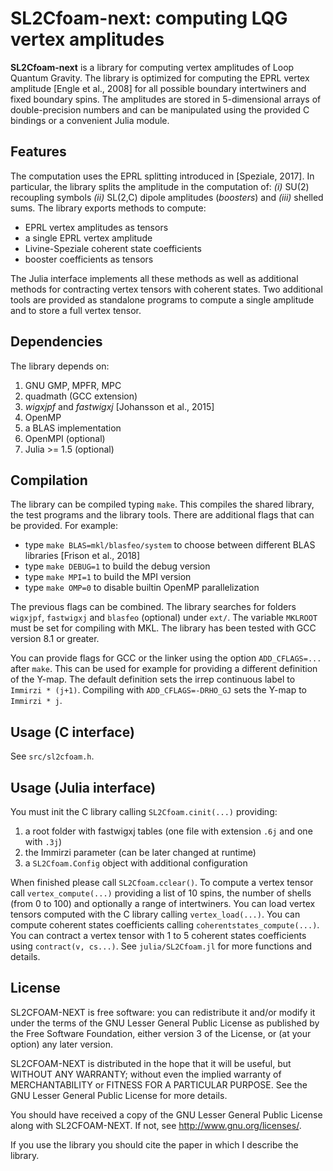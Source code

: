 # SL2Cfoam-next: computing LQG vertex amplitudes

**SL2Cfoam-next** is a library for computing vertex amplitudes of Loop Quantum Gravity. The library is optimized for computing the EPRL vertex amplitude [Engle et al., 2008] for all possible boundary intertwiners and fixed boundary spins. The amplitudes are stored in 5-dimensional arrays of double-precision numbers and can be manipulated using the provided C bindings or a convenient Julia module.

## Features

The computation uses the EPRL splitting introduced in [Speziale, 2017]. In particular, the library splits the amplitude in the computation of: _(i)_ SU(2) recoupling symbols _(ii)_ SL(2,C) dipole amplitudes (_boosters_) and _(iii)_ shelled sums. The library exports methods to compute:

- EPRL vertex amplitudes as tensors
- a single EPRL vertex amplitude
- Livine-Speziale coherent state coefficients
- booster coefficients as tensors

The Julia interface implements all these methods as well as additional methods for contracting vertex tensors with coherent states. Two additional tools are provided as standalone programs to compute a single amplitude and to store a full vertex tensor.

## Dependencies

The library depends on:

1. GNU GMP, MPFR, MPC
2. quadmath (GCC extension)
3. _wigxjpf_ and _fastwigxj_ [Johansson et al., 2015]
4. OpenMP
5. a BLAS implementation
6. OpenMPI (optional)
7. Julia >= 1.5 (optional)

## Compilation

The library can be compiled typing `make`. This compiles the shared library, the test programs and the library tools. There are additional flags that can be provided. For example:

- type `make BLAS=mkl/blasfeo/system` to choose between different BLAS libraries [Frison et al., 2018]
- type `make DEBUG=1` to build the debug version
- type `make MPI=1` to build the MPI version
- type `make OMP=0` to disable builtin OpenMP parallelization

The previous flags can be combined. The library searches for folders `wigxjpf`, `fastwigxj` and `blasfeo` (optional) under `ext/`. The variable `MKLROOT` must be set for compiling with MKL. The library has been tested with GCC version 8.1 or greater.

You can provide flags for GCC or the linker using the option `ADD_CFLAGS=...` after `make`. This can be used for example for providing a different definition of the Y-map. The default definition sets the irrep continuous label to `Immirzi * (j+1)`. Compiling with `ADD_CFLAGS=-DRHO_GJ` sets the Y-map to `Immirzi * j`.

## Usage (C interface)

See `src/sl2cfoam.h`.

## Usage (Julia interface)

You must init the C library calling `SL2Cfoam.cinit(...)` providing:

1. a root folder with fastwigxj tables (one file with extension `.6j` and one with `.3j`)
2. the Immirzi parameter (can be later changed at runtime)
3. a `SL2Cfoam.Config` object with additional configuration

When finished please call `SL2Cfoam.cclear()`. To compute a vertex tensor call `vertex_compute(...)` providing a list of 10 spins, the number of shells (from 0 to 100) and optionally a range of intertwiners. You can load vertex tensors computed with the C library calling `vertex_load(...)`. You can compute coherent states coefficients calling `coherentstates_compute(...)`. You can contract a vertex tensor with 1 to 5 coherent states coefficients using `contract(v, cs...)`. See `julia/SL2Cfoam.jl` for more functions and details.

## License

SL2CFOAM-NEXT is free software: you can redistribute it and/or modify 
it under the terms of the GNU Lesser General Public License as
published by the Free Software Foundation, either version 3 of the
License, or (at your option) any later version.

SL2CFOAM-NEXT is distributed in the hope that it will be useful, but
WITHOUT ANY WARRANTY; without even the implied warranty of
MERCHANTABILITY or FITNESS FOR A PARTICULAR PURPOSE.
See the GNU Lesser General Public License for more details.
 
You should have received a copy of the GNU Lesser General Public License
along with SL2CFOAM-NEXT. If not, see <http://www.gnu.org/licenses/>.

If you use the library you should cite the paper in which I describe the library.

